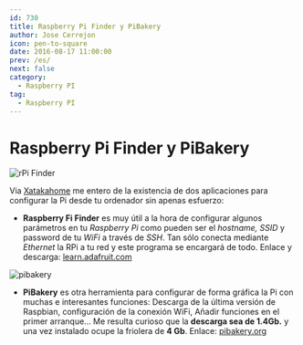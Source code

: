 ```yaml
---
id: 730
title: Raspberry Pi Finder y PiBakery
author: Jose Cerrejon
icon: pen-to-square
date: 2016-08-17 11:00:00
prev: /es/
next: false
category:
  - Raspberry PI
tag:
  - Raspberry PI
---
```


# Raspberry Pi Finder y PiBakery

![rPi Finder](/images/2016/08/rPiFinder.png)

Via [Xatakahome](http://www.xatakahome.com/trucos-y-bricolaje-smart/pibakery-otra-genial-herramienta-para-configurar-tu-raspberry-pi) me entero de la existencia de dos aplicaciones para configurar la Pi desde tu ordenador sin apenas esfuerzo:

* **Raspberry Fi Finder** es muy útil a la hora de configurar algunos parámetros en tu *Raspberry Pi* como pueden ser el *hostname, SSID* y password de tu *WiFi* a través de *SSH*. Tan sólo conecta mediante *Ethernet* la RPi a tu red y este programa se encargará de todo. Enlace y descarga: [learn.adafruit.com](https://learn.adafruit.com/the-adafruit-raspberry-pi-finder?view=all)

![pibakery](/images/2016/08/pibakery.png)

* **PiBakery** es otra herramienta para configurar de forma gráfica la Pi con muchas e interesantes funciones: Descarga de la última versión de Raspbian, configuración de la conexión WiFi, Añadir funciones en el primer arranque... Me resulta curioso que la **descarga sea de 1.4Gb.** y una vez instalado ocupe la friolera de **4 Gb**. Enlace: [pibakery.org](http://www.pibakery.org/)